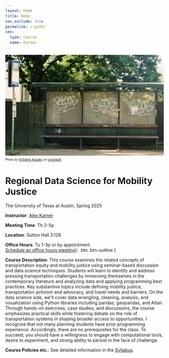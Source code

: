 ```yaml
---
layout: home
title: Home
nav_exclude: true
permalink: /:path/
seo:
  type: Course
  name: Karner
---
```


![Unsplash image--Bus stop with grafiti](assets/images/banner.jpg)
<sub><sup>Photo by <a href="https://unsplash.com/@kazaks?utm_content=creditCopyText&utm_medium=referral&utm_source=unsplash">Krišjānis Kazaks</a> on <a href="https://unsplash.com/photos/a-person-sitting-on-a-bench-in-front-of-a-building-bL73WBZnRfo?utm_content=creditCopyText&utm_medium=referral&utm_source=unsplash">Unsplash</a></sup></sub>

# Regional Data Science for Mobility Justice
The University of Texas at Austin, Spring 2025

**Instructor**: [Alex Karner](https://www.alexkarner.com)

**Meeting Time**: Th 2-5p

**Location**: Sutton Hall 3.126

**Office Hours**: Tu 1-3p or by appointment.\
[Schedule an office hours meeting](https://calendly.com/akarner/15min){: .btn .btn-outline }

**Course Description**: This course examines the related concepts of transportation equity and mobility justice using seminar-based discussion and data science techniques. Students will learn to identify and address pressing transportation challenges by immersing themselves in the contemporary literature and analyzing data and applying programming best practices. Key substantive topics include defining mobility justice, transportation activism and advocacy, and travel needs and barriers. On the data science side, we'll cover data wrangling, cleaning, analysis, and visualization using Python libraries including pandas, geopandas, and Altair. Through hands-on exercises, case studies, and discussions, the course emphasizes practical skills while fostering debate on the role of transportation systems in shaping broader access to opportunities. I recognize that not many planning students have prior programming experience. Accordingly, there are no prerequisites for the class. To succeed, you should have a willingness to engage with computational tools, desire to experiment, and strong ability to persist in the face of challenge.

**Course Policies etc.**: See detailed information in the [Syllabus](https://aakarner.github.io/regional-data-science/syllabus/).
